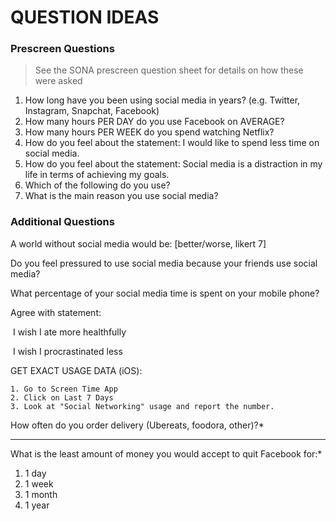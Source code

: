 # QUESTION IDEAS 

### Prescreen Questions

>  See the SONA prescreen question sheet for details on how these were asked

1. How long have you been using social media in years? (e.g. Twitter, Instagram, Snapchat, Facebook)
2. How many hours PER DAY do you use Facebook on AVERAGE?
3. How many hours PER WEEK do you spend watching Netflix?
4. How do you feel about the statement: I would like to spend less time on social media.
5. How do you feel about the statement: Social media is a distraction in my life in terms of achieving my goals.
6. Which of the following do you use?
7. What is the main reason you use social media?





### Additional Questions

A world without social media would be: [better/worse, likert 7]

Do you feel pressured to use social media because your friends use social media?

What percentage of your social media time is spent on your mobile phone?

Agree with statement: 

​	I wish I ate more healthfully

​	I wish I procrastinated less









GET EXACT USAGE DATA (iOS):

 	1. Go to Screen Time App
 	2. Click on Last 7 Days
 	3. Look at "Social Networking" usage and report the number.





How often do you order delivery (Ubereats, foodora, other)?*

------

What is the least amount of money you would accept to quit Facebook for:*

1. 1 day
2. 1 week
3. 1 month
4. 1 year
